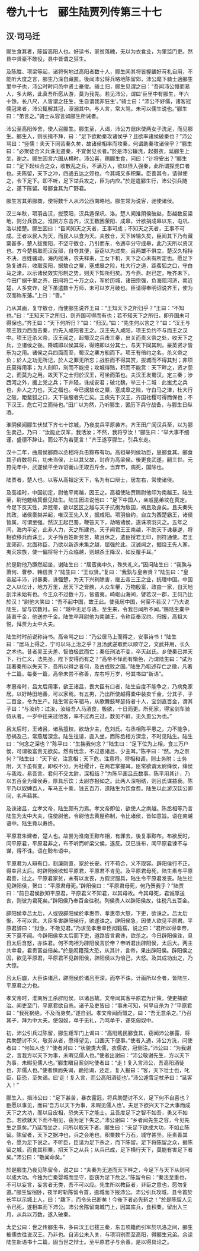 # 卷九十七　郦生陆贾列传第三十七

## 汉·司马迁

郦生食其者，陈留高阳人也。好读书，家贫落魄，无以为衣食业，为里监门吏。然县中贤豪不敢役，县中皆谓之狂生。  
  
及陈胜、项梁等起，诸将徇地过高阳者数十人，郦生闻其将皆握齱好苛礼自用，不能听大度之言，郦生乃深自藏匿。後闻沛公将兵略地陈留郊，沛公麾下骑士適郦生里中子也，沛公时时问邑中贤士豪俊。骑士归，郦生见谓之曰：“吾闻沛公慢而易人，多大略，此真吾所愿从游，莫为我先。若见沛公，谓曰‘臣里中有郦生，年六十馀，长八尺，人皆谓之狂生，生自谓我非狂生’。”骑士曰：“沛公不好儒，诸客冠儒冠来者，沛公辄解其冠，溲溺其中。与人言，常大骂。未可以儒生说也。”郦生曰：“弟言之。”骑士从容言如郦生所诫者。  
  
沛公至高阳传舍，使人召郦生。郦生至，入谒，沛公方倨床使两女子洗足，而见郦生。郦生入，则长揖不拜，曰：“足下欲助秦攻诸侯乎？且欲率诸侯破秦也？”沛公骂曰：“竖儒！夫天下同苦秦久矣，故诸侯相率而攻秦，何谓助秦攻诸侯乎？”郦生曰：“必聚徒合义兵诛无道秦，不宜倨见长者。”於是沛公辍洗，起摄衣，延郦生上坐，谢之。郦生因言六国从横时。沛公喜，赐郦生食，问曰：“计将安出？”郦生曰：“足下起纠合之众，收散乱之兵，不满万人，欲以径入强秦，此所谓探虎口者也。夫陈留，天下之冲，四通五达之郊也，今其城又多积粟。臣善其令，请得使之，令下足下。即不听，足下举兵攻之，臣为内应。”於是遣郦生行，沛公引兵随之，遂下陈留。号郦食其为广野君。  
  
郦生言其弟郦商，使将数千人从沛公西南略地。郦生常为说客，驰使诸侯。  
  
汉三年秋，项羽击汉，拔荥阳，汉兵遁保巩、洛。楚人闻淮阴侯破赵，彭越数反梁地，则分兵救之。淮阴方东击齐，汉王数困荥阳、成皋，计欲捐成皋以东，屯巩、洛以拒楚。郦生因曰：“臣闻知天之天者，王事可成；不知天之天者，王事不可成。王者以民人为天，而民人以食为天。夫敖仓，天下转输久矣，臣闻其下乃有藏粟甚多，楚人拔荥阳，不坚守敖仓，乃引而东，令適卒分守成皋，此乃天所以资汉也。方今楚易取而汉反郤，自夺其便，臣窃以为过矣。且两雄不俱立，楚汉久相持不决，百姓骚动，海内摇荡，农夫释耒，工女下机，天下之心未有所定也。愿足下急复进兵，收取荥阳，据敖仓之粟，塞成皋之险，杜大行之道，距蜚狐之口，守白马之津，以示诸侯效实形制之势，则天下知所归矣。方今燕、赵已定，唯齐未下。今田广据千里之齐，田间将二十万之众，军於历城，诸田宗强，负海阻河济，南近楚，人多变诈，足下虽遣数十万师，未可以岁月破也。臣请得奉明诏说齐王，使为汉而称东藩。”上曰：“善。”  
  
乃从其画，复守敖仓，而使郦生说齐王曰：“王知天下之所归乎？”王曰：“不知也。”曰：“王知天下之所归，则齐国可得而有也；若不知天下之所归，即齐国未可得保也。”齐王曰：“天下何所归？”曰：“归汉。”曰：“先生何以言之？”曰：“汉王与项王戮力西面击秦，约先入咸阳者王之。汉王先入咸阳，项王负约不与而王之汉中。项王迁杀义帝，汉王闻之，起蜀汉之兵击三秦，出关而责义帝之处，收天下之兵，立诸侯之後。降城即以侯其将，得赂即以分其士，与天下同其利，豪英贤才皆乐为之用。诸侯之兵四面而至，蜀汉之粟方船而下。项王有倍约之名，杀义帝之负；於人之功无所记，於人之罪无所忘；战胜而不得其赏，拔城而不得其封；非项氏莫得用事；为人刻印，刓而不能授；攻城得赂，积而不能赏：天下畔之，贤才怨之，而莫为之用。故天下之士归於汉王，可坐而策也。夫汉王发蜀汉，定三秦；涉西河之外，援上党之兵；下井陉，诛成安君；破北魏，举三十二城：此蚩尤之兵也，非人之力也，天之福也。今已据敖仓之粟，塞成皋之险，守白马之津，杜大行之阪，距蜚狐之口，天下後服者先亡矣。王疾先下汉王，齐国社稷可得而保也；不下汉王，危亡可立而待也。”田广以为然，乃听郦生，罢历下兵守战备，与郦生日纵酒。  
  
淮阴侯闻郦生伏轼下齐七十馀城，乃夜度兵平原袭齐。齐王田广闻汉兵至，以为郦生卖己，乃曰：“汝能止汉军，我活汝；不然，我将亨汝！”郦生曰：“举大事不细谨，盛德不辞让。而公不为若更言！”齐王遂亨郦生，引兵东走。  
  
汉十二年，曲周侯郦商以丞相将兵击黥布有功。高祖举列侯功臣，思郦食其。郦食其子疥数将兵，功未当侯，上以其父故，封疥为高梁侯。後更食武遂，嗣三世。元狩元年中，武遂侯平坐诈诏衡山王取百斤金，当弃市，病死，国除也。  
  
陆贾者，楚人也。以客从高祖定天下，名为有口辩士，居左右，常使诸侯。  
  
及高祖时，中国初定，尉他平南越，因王之。高祖使陆贾赐尉他印为南越王。陆生至，尉他魋结箕倨见陆生。陆生因进说他曰：“足下中国人，亲戚昆弟坟在真定。今足下反天性，弃冠带，欲以区区之越与天子抗衡为敌国，祸且及身矣。且夫秦失其政，诸侯豪桀并起，唯汉王先入关，据咸阳。项羽倍约，自立为西楚霸王，诸侯皆属，可谓至强。然汉王起巴蜀，鞭笞天下，劫略诸侯，遂诛项羽灭之。五年之间，海内平定，此非人力，天之所建也。天子闻君王王南越，不助天下诛暴逆，将相欲移兵而诛王，天子怜百姓新劳苦，故且休之，遣臣授君王印，剖符通使。君王宜郊迎，北面称臣，乃欲以新造未集之越，屈强於此。汉诚闻之，掘烧王先人冢，夷灭宗族，使一偏将将十万众临越，则越杀王降汉，如反覆手耳。”  
  
於是尉他乃蹶然起坐，谢陆生曰：“居蛮夷中久，殊失礼义。”因问陆生曰：“我孰与萧何、曹参、韩信贤？”陆生曰：“王似贤。”复曰：“我孰与皇帝贤？”陆生曰：“皇帝起丰沛，讨暴秦，诛强楚，为天下兴利除害，继五帝三王之业，统理中国。中国之人以亿计，地方万里，居天下之膏腴，人众车轝，万物殷富，政由一家，自天地剖泮未始有也。今王众不过数十万，皆蛮夷，崎岖山海间，譬若汉一郡，王何乃比於汉！”尉他大笑曰：“吾不起中国，故王此。使我居中国，何渠不若汉？”乃大说陆生，留与饮数月。曰：“越中无足与语，至生来，令我日闻所不闻。”赐陆生橐中装直千金，他送亦千金。陆生卒拜尉他为南越王，令称臣奉汉约。归报，高祖大悦，拜贾为太中大夫。  
  
陆生时时前说称诗书。高帝骂之曰：“乃公居马上而得之，安事诗书！”陆生曰：“居马上得之，宁可以马上治之乎？且汤武逆取而以顺守之，文武并用，长久之术也。昔者吴王夫差、智伯极武而亡；秦任刑法不变，卒灭赵氏。乡使秦已并天下，行仁义，法先圣，陛下安得而有之？”高帝不怿而有惭色，乃谓陆生曰：“试为我著秦所以失天下，吾所以得之者何，及古成败之国。”陆生乃粗述存亡之徵，凡著十二篇。每奏一篇，高帝未尝不称善，左右呼万岁，号其书曰“新语”。  
  
孝惠帝时，吕太后用事，欲王诸吕，畏大臣有口者，陆生自度不能争之，乃病免家居。以好畤田地善，可以家焉。有五男，乃出所使越得橐中装卖千金，分其子，子二百金，令为生产。陆生常安车驷马，从歌舞鼓琴瑟侍者十人，宝剑直百金，谓其子曰：“与汝约：过汝，汝给吾人马酒食，极欲，十日而更。所死家，得宝剑车骑侍从者。一岁中往来过他客，率不过再三过，数见不鲜，无久慁公为也。”  
  
吕太后时，王诸吕，诸吕擅权，欲劫少主，危刘氏。右丞相陈平患之，力不能争，恐祸及己，常燕居深念。陆生往请，直入坐，而陈丞相方深念，不时见陆生。陆生曰：“何念之深也？”陈平曰：“生揣我何念？”陆生曰：“足下位为上相，食三万户侯，可谓极富贵无欲矣。然有忧念，不过患诸吕、少主耳。”陈平曰：“然。为之奈何？”陆生曰：“天下安，注意相；天下危，注意将。将相和调，则士务附；士务附，天下虽有变，即权不分。为社稷计，在两君掌握耳。臣常欲谓太尉绛侯，绛侯与我戏，易吾言。君何不交太尉，深相结？”为陈平画吕氏数事。陈平用其计，乃以五百金为绛侯寿，厚具乐饮；太尉亦报如之。此两人深相结，则吕氏谋益衰。陈平乃以奴婢百人，车马五十乘，钱五百万，遗陆生为饮食费。陆生以此游汉廷公卿间，名声藉甚。  
  
及诛诸吕，立孝文帝，陆生颇有力焉。孝文帝即位，欲使人之南越。陈丞相等乃言陆生为太中大夫，往使尉他，令尉他去黄屋称制，令比诸侯，皆如意旨。语在南越语中。陆生竟以寿终。  
  
平原君朱建者，楚人也。故尝为淮南王黥布相，有罪去，後复事黥布。布欲反时，问平原君，平原君非之，布不听而听梁父侯，遂反。汉已诛布，闻平原君谏不与谋，得不诛。语在黥布语中。  
  
平原君为人辩有口，刻廉刚直，家於长安。行不苟合，义不取容。辟阳侯行不正，得幸吕太后。时辟阳侯欲知平原君，平原君不肯见。及平原君母死，陆生素与平原君善，过之。平原君家贫，未有以发丧，方假贷服具，陆生令平原君发丧。陆生往见辟阳侯，贺曰：“平原君母死。”辟阳侯曰：“平原君母死，何乃贺我乎？”陆贾曰：“前日君侯欲知平原君，平原君义不知君，以其母故。今其母死，君诚厚送丧，则彼为君死矣。”辟阳侯乃奉百金往税。列侯贵人以辟阳侯故，往税凡五百金。  
  
辟阳侯幸吕太后，人或毁辟阳侯於孝惠帝，孝惠帝大怒，下吏，欲诛之。吕太后惭，不可以言。大臣多害辟阳侯行，欲遂诛之。辟阳侯急，因使人欲见平原君。平原君辞曰：“狱急，不敢见君。”乃求见孝惠幸臣闳籍孺，说之曰：“君所以得幸帝，天下莫不闻。今辟阳侯幸太后而下吏，道路皆言君谗，欲杀之。今日辟阳侯诛，旦日太后含怒，亦诛君。何不肉袒为辟阳侯言於帝？帝听君出辟阳侯，太后大。两主共幸君，君贵富益倍矣。”於是闳籍孺大恐，从其计，言帝，果出辟阳侯。辟阳侯之囚，欲见平原君，平原君不见辟阳侯，辟阳侯以为倍己，大怒。及其成功出之，乃大惊。  
  
吕太后崩，大臣诛诸吕，辟阳侯於诸吕至深，而卒不诛。计画所以全者，皆陆生、平原君之力也。  
  
孝文帝时，淮南厉王杀辟阳侯，以诸吕故。文帝闻其客平原君为计策，使吏捕欲治。闻吏至门，平原君欲自杀。诸子及吏皆曰：“事未可知，何早自杀为？”平原君曰：“我死祸绝，不及而身矣。”遂自刭。孝文帝闻而惜之，曰：“吾无意杀之。”乃召其子，拜为中大夫。使匈奴，单于无礼，乃骂单于，遂死匈奴中。  
  
初，沛公引兵过陈留，郦生踵军门上谒曰：“高阳贱民郦食其，窃闻沛公暴露，将兵助楚讨不义，敬劳从者，愿得望见，口画天下便事。”使者入通，沛公方洗，问使者曰：“何如人也？”使者对曰：“状貌类大儒，衣儒衣，冠侧注。”沛公曰：“为我谢之，言我方以天下为事，未暇见儒人也。”使者出谢曰：“沛公敬谢先生，方以天下为事，未暇见儒人也。”郦生瞋目案剑叱使者曰：“走！复入言沛公，吾高阳酒徒也，非儒人也。”使者惧而失谒，跪拾谒，还走，复入报曰：“客，天下壮士也，叱臣，臣恐，至失谒。曰‘走！复入言，而公高阳酒徒也’。”沛公遽雪足杖矛曰：“延客入！”  
  
郦生入，揖沛公曰：“足下甚苦，暴衣露冠，将兵助楚讨不义，足下何不自喜也？臣愿以事见，而曰‘吾方以天下为事，未暇见儒人也’。夫足下欲兴天下之大事而成天下之大功，而以目皮相，恐失天下之能士。且吾度足下之智不如吾，勇又不如吾。若欲就天下而不相见，窃为足下失之。”沛公谢曰：“乡者闻先生之容，今见先生之意矣。”乃延而坐之，问所以取天下者。郦生曰：“夫足下欲成大功，不如止陈留。陈留者，天下之据冲也，兵之会地也，积粟数千万石，城守甚坚。臣素善其令，愿为足下说之。不听臣，臣请为足下杀之，而下陈留。足下将陈留之众，据陈留之城，而食其积粟，招天下之从兵；从兵已成，足下横行天下，莫能有害足下者矣。”沛公曰：“敬闻命矣。”  
  
於是郦生乃夜见陈留令，说之曰：“夫秦为无道而天下畔之，今足下与天下从则可以成大功。今独为亡秦婴城而坚守，臣窃为足下危之。”陈留令曰：“秦法至重也，不可以妄言，妄言者无类，吾不可以应。先生所以教臣者，非臣之意也，愿勿复道。”郦生留宿卧，夜半时斩陈留令首，逾城而下报沛公。沛公引兵攻城，县令首於长竿以示城上人，曰：“趣下，而令头已断矣！今後下者必先斩之！”於是陈留人见令已死，遂相率而下沛公。沛公舍陈留南城门上，因其库兵，食积粟，留出入三月，从兵以万数，遂入破秦。  
  
太史公曰：世之传郦生书，多曰汉王已拔三秦，东击项籍而引军於巩洛之间，郦生被儒衣往说汉王。乃非也。自沛公未入关，与项羽别而至高阳，得郦生兄弟。余读陆生新语书十二篇，固当世之辩士。至平原君子与余善，是以得具论之。  
  

